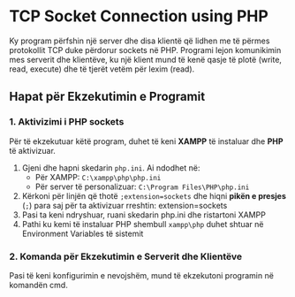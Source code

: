 # TCP Socket Connection using PHP

Ky program përfshin një server dhe disa klientë që lidhen me të përmes protokollit TCP duke përdorur sockets në PHP. Programi lejon komunikimin mes serverit dhe klientëve, ku një klient mund të kenë qasje të plotë (write, read, execute) dhe të tjerët vetëm për lexim (read).

## Hapat për Ekzekutimin e Programit

### 1. Aktivizimi i PHP sockets
Për të ekzekutuar këtë program, duhet të keni **XAMPP** të instaluar dhe **PHP** të aktivizuar. 
1. Gjeni dhe hapni skedarin `php.ini`. Ai ndodhet në:
   - Për XAMPP: `C:\xampp\php\php.ini`
   - Për server të personalizuar: `C:\Program Files\PHP\php.ini`
3. Kërkoni për linjën që thotë `;extension=sockets` dhe hiqni **pikën e presjes** (`;`) para saj për ta aktivizuar rreshtin:
   extension=sockets
4. Pasi ta keni ndryshuar, ruani skedarin php.ini dhe ristartoni XAMPP
5. Pathi ku kemi të instaluar PHP shembull `xampp\php` duhet shtuar në Environment Variables të sistemit

### 2. Komanda për Ekzekutimin e Serverit dhe Klientëve
Pasi të keni konfigurimin e nevojshëm, mund të ekzekutoni programin në komandën cmd.